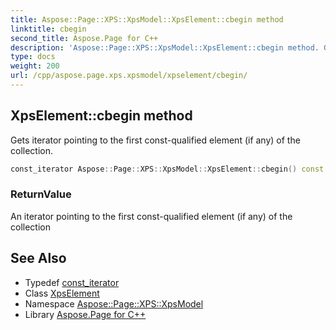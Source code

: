 ```yaml
---
title: Aspose::Page::XPS::XpsModel::XpsElement::cbegin method
linktitle: cbegin
second_title: Aspose.Page for C++
description: 'Aspose::Page::XPS::XpsModel::XpsElement::cbegin method. Gets iterator pointing to the first const-qualified element (if any) of the collection in C++.'
type: docs
weight: 200
url: /cpp/aspose.page.xps.xpsmodel/xpselement/cbegin/
---
```

## XpsElement::cbegin method


Gets iterator pointing to the first const-qualified element (if any) of the collection.

```cpp
const_iterator Aspose::Page::XPS::XpsModel::XpsElement::cbegin() const noexcept
```


### ReturnValue

An iterator pointing to the first const-qualified element (if any) of the collection

## See Also

* Typedef [const_iterator](../const_iterator/)
* Class [XpsElement](../)
* Namespace [Aspose::Page::XPS::XpsModel](../../)
* Library [Aspose.Page for C++](../../../)
